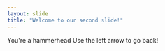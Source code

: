 ```yaml
---
layout: slide
title: "Welcome to our second slide!"
---
```

You're a hammerhead
Use the left arrow to go back!
#
